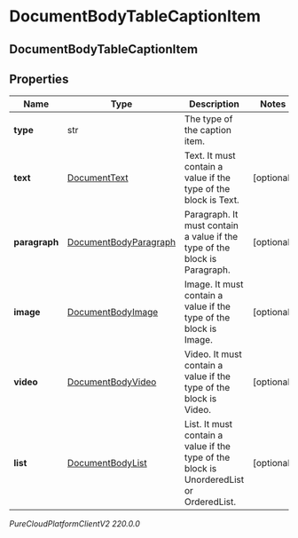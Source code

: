 # DocumentBodyTableCaptionItem

## DocumentBodyTableCaptionItem

## Properties

|Name | Type | Description | Notes|
|------------ | ------------- | ------------- | -------------|
| **type** | str | The type of the caption item. | |
| **text** | [DocumentText](DocumentText) | Text. It must contain a value if the type of the block is Text. | [optional] |
| **paragraph** | [DocumentBodyParagraph](DocumentBodyParagraph) | Paragraph. It must contain a value if the type of the block is Paragraph. | [optional] |
| **image** | [DocumentBodyImage](DocumentBodyImage) | Image. It must contain a value if the type of the block is Image. | [optional] |
| **video** | [DocumentBodyVideo](DocumentBodyVideo) | Video. It must contain a value if the type of the block is Video. | [optional] |
| **list** | [DocumentBodyList](DocumentBodyList) | List. It must contain a value if the type of the block is UnorderedList or OrderedList. | [optional] |



_PureCloudPlatformClientV2 220.0.0_
